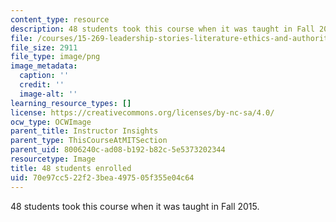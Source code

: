 ```yaml
---
content_type: resource
description: 48 students took this course when it was taught in Fall 2015.
file: /courses/15-269-leadership-stories-literature-ethics-and-authority-fall-2015/70e97cc522f23bea497505f355e04c64_48.png
file_size: 2911
file_type: image/png
image_metadata:
  caption: ''
  credit: ''
  image-alt: ''
learning_resource_types: []
license: https://creativecommons.org/licenses/by-nc-sa/4.0/
ocw_type: OCWImage
parent_title: Instructor Insights
parent_type: ThisCourseAtMITSection
parent_uid: 8006240c-ad08-b192-b82c-5e5373202344
resourcetype: Image
title: 48 students enrolled
uid: 70e97cc5-22f2-3bea-4975-05f355e04c64
---
```

48 students took this course when it was taught in Fall 2015.